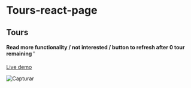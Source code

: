 # Tours-react-page

## Tours

#### Read more  functionality / not interested / button to refresh after  0 tour remaining '
 

<a href="https://tour-react-project-2.netlify.app/">Live demo</a>

![Capturar](https://user-images.githubusercontent.com/62390902/103015153-abe24400-451e-11eb-8130-cc67add03bf1.PNG)
